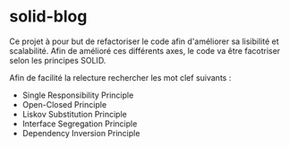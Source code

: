 # solid-blog

Ce projet à pour but de refactoriser le code afin d'améliorer sa lisibilité et scalabilité.
Afin de amélioré ces différents axes, le code va être facotriser selon les principes SOLID.

Afin de facilité la relecture rechercher les mot clef suivants :
 - Single Responsibility Principle
 - Open-Closed Principle
 - Liskov Substitution Principle
 - Interface Segregation Principle
 - Dependency Inversion Principle
